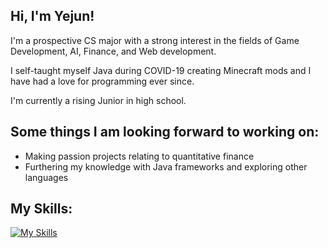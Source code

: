 ## Hi, I'm Yejun!

I'm a prospective CS major with a strong interest in the fields of Game Development, AI, Finance, and Web development. 

I self-taught myself Java during COVID-19 creating Minecraft mods and I have had a love for programming ever since.

I'm currently a rising Junior in high school.

## Some things I am looking forward to working on:
- Making passion projects relating to quantitative finance
- Furthering my knowledge with Java frameworks and exploring other languages

## My Skills:
[![My Skills](https://skillicons.dev/icons?i=discord,java,idea,js,postgres,spring)](https://skillicons.dev)

